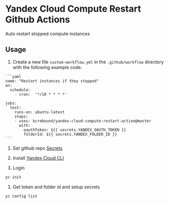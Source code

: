 # Yandex Cloud Compute Restart Github Actions

Auto restart stopped compute instances

## Usage

  1. Create a new file `custom-workflow.yml` in the `.github/workflow` directory with the following example code.

    ```yaml
    name: "Restart instances if they stopped"
    on:
      schedule:
        - cron:  '*/10 * * * *'

    jobs:
      test:
        runs-on: ubuntu-latest
        steps:
        - uses: kcrebound/yandex-cloud-compute-restart-action@master
          with:
            oauthToken: ${{ secrets.YANDEX_OAUTH_TOKEN }}
            folderId: ${{ secrets.YANDEX_FOLDER_ID }}
    ```

  1. Set github repo [Secrets](https://help.github.com/en/articles/virtual-environments-for-github-actions#creating-and-using-secrets-encrypted-variables)

  1. Install [Yandex Cloud CLI](https://cloud.yandex.ru/docs/cli/quickstart)

  1. Login

```bash
yc init
```
  
  1. Get token and folder id and setup secrets

```bash
yc config list
```
